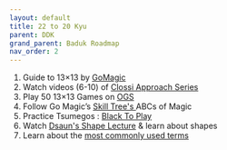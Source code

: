 ```yaml
---
layout: default
title: 22 to 20 Kyu
parent: DDK
grand_parent: Baduk Roadmap
nav_order: 2
---
```


1) Guide to 13×13 by <a href="https://gomagic.org/courses/the-fundamentals-of-go-on-13x13/" target="_blank">GoMagic</a> <br>
2) Watch videos (6-10) of <a href="https://youtube.com/playlist?list=PL5mVjO5OFYSymMy2Mixl7E5vpwFDO_0B4" target="_blank"> Clossi Approach Series </a> <br>
3) Play 50 13×13 Games on <a href="https://online-go.com/" target="_blank"> OGS </a> <br>
4) Follow Go Magic’s <a href="https://gomagic.org/go-problems/" target="_blank"> Skill Tree's </a> ABCs of Magic <br>
5) Practice Tsumegos : <a href="https://blacktoplay.com/" target="_blank"> Black To Play</a> <br>
6) Watch <a href="https://www.youtube.com/watch?v=JKBh8FGK9bU" target="_blank"> Dsaun's Shape Lecture</a> & learn about shapes <br>
7) Learn about the <a href="https://gomagic.org/glossary-of-go-terms/" target="_blank">most commonly used terms</a>
